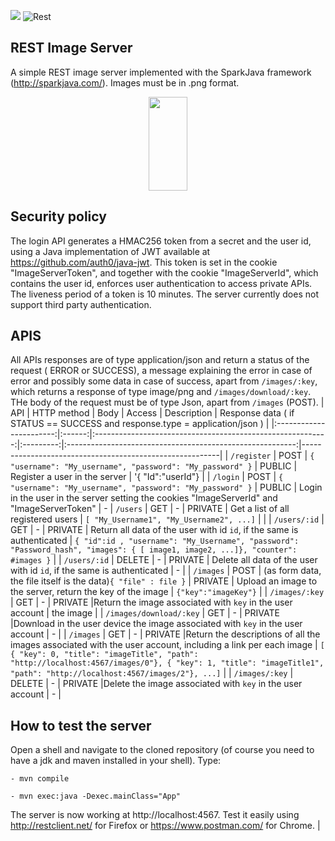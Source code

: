 [![](https://img.shields.io/maven-central/v/com.sparkjava/spark-core.svg)](http://mvnrepository.com/artifact/com.sparkjava/spark-core)
![Rest](https://github.com/arancicarini/Middleware-2019-2020/workflows/Rest/badge.svg)
## REST Image Server
A simple REST image server implemented with the SparkJava framework (http://sparkjava.com/). Images must be in .png format.

<p align="center">
  <img src="https://upload.wikimedia.org/wikipedia/commons/7/7a/Spark_Java_Logo.png" width="35%" height="150">
</p>


## Security policy
The login API generates a HMAC256 token from a secret and the user id, using a Java implementation of JWT available at https://github.com/auth0/java-jwt. This token is set in the cookie "ImageServerToken", and together with the cookie "ImageServerId", which contains the user id, enforces user authentication to access private APIs. The liveness period of a token is 10 minutes. The server currently does not support third party authentication.


## APIS
All APIs responses are of type application/json and return a status of the request ( ERROR or SUCCESS), a message explaining the error in case of error and possibly some data in case of success, apart from `/images/:key`, which returns a response of type image/png and `/images/download/:key`. THe body of the request must be of type Json, apart from `/images` (POST).
| API                   | HTTP method | Body                                                         | Access  | Description  | Response data ( if STATUS == SUCCESS and response.type = application/json )                                                                                                         |
|:-----------------------:|:------:|:----------------------------------------------------------:|:---------:|:---------------------------------------------------------:|---------------------------------------------------------|
| `/register`           | POST | `{ "username": "My_username", "password": "My_password" }` | PUBLIC | Register a user in the server | '{ "Id":"userId"} |
| `/login`           | POST | `{ "username": "My_username", "password": "My_password" }` | PUBLIC  | Login in the user in the server setting the cookies "ImageServerId" and "ImageServerToken" | - 
| `/users`              | GET  | -                                                        | PRIVATE | Get a list of all registered users |  `[ "My_Username1", "My_Username2", ...]`  |                                                                                      |
| `/users/:id`      | GET  | -                                                        | PRIVATE | Return all data of the user with id `id`, if the same is authenticated |  `{ "id":id , "username": "My_Username", "password": "Password_hash", "images": { [ image1, image2, ...]}, "counter": #images }` |
| `/users/:id`      | DELETE | -                                                        | PRIVATE | Delete all data of the user with id `id`, if the same is authenticated | - |
| `/images` | POST | (as form data, the file itself is the data)`{ "file" : file }`                                                        | PRIVATE | Upload an image to the server, return the key of the image   | `{"key":"imageKey"}` |
| `/images/:key` | GET | -                                                        | PRIVATE |Return the image associated with `key` in the user account   | the image |
| `/images/download/:key` | GET | -                                                        | PRIVATE |Download in the user device the  image associated with `key` in the user account   | - |
| `/images` | GET | -                                                        | PRIVATE |Return the descriptions of all the images associated with the user account, including a link per each image   | `[ { "key": 0, "title": "imageTitle", "path": "http://localhost:4567/images/0"}, { "key": 1, "title": "imageTitle1", "path": "http://localhost:4567/images/2"}, ...]` |
| `/images/:key` | DELETE | -                                                        | PRIVATE |Delete the image associated with `key` in the user account   | - |

## How to test the server
Open a shell and navigate to the cloned repository (of course you need to have a jdk and maven installed in your shell). Type:

    - mvn compile
    
    - mvn exec:java -Dexec.mainClass="App"
    
The server is now working at http://localhost:4567.
Test it easily using http://restclient.net/ for Firefox or https://www.postman.com/ for Chrome.
                                                                                                                                                                              |



